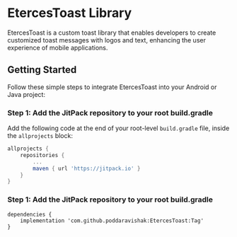 # EtercesToast Library

EtercesToast is a custom toast library that enables developers to create customized toast messages with logos and text, enhancing the user experience of mobile applications.

## Getting Started

Follow these simple steps to integrate EtercesToast into your Android or Java project:

### Step 1: Add the JitPack repository to your root build.gradle

Add the following code at the end of your root-level `build.gradle` file, inside the `allprojects` block:

```gradle
allprojects {
    repositories {
        ...
        maven { url 'https://jitpack.io' }
    }
}
```
### Step 1: Add the JitPack repository to your root build.gradle

```
dependencies {
    implementation 'com.github.poddaravishak:EtercesToast:Tag'
} 
```
